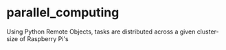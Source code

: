 # parallel_computing
Using Python Remote Objects, tasks are distributed across a given cluster-size of Raspberry Pi's
